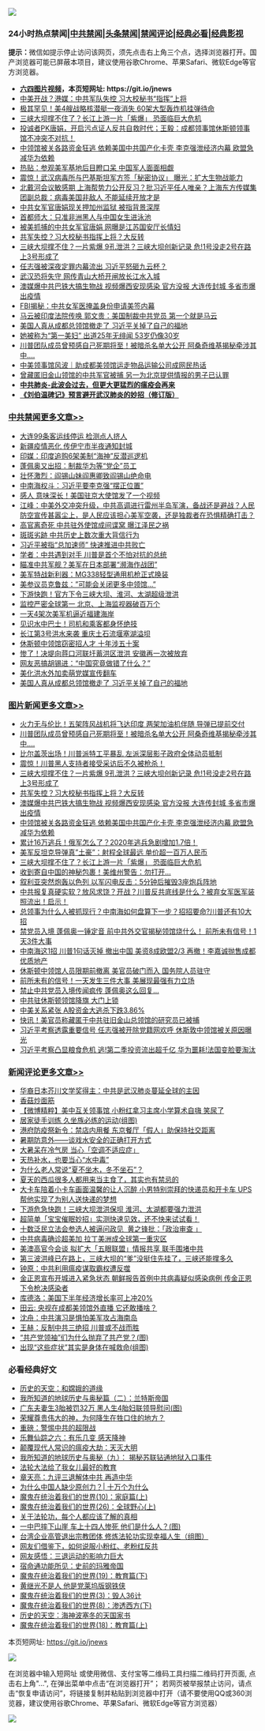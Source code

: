 ![](https://raw.githubusercontent.com/fqnews/bnews/master/64photo/fqnews-qr.jpg)

<div id="tt">
<h3>24小时热点禁闻|<a href="#%E4%B8%AD%E5%85%B1%E7%A6%81%E9%97%BB%E6%9B%B4%E5%A4%9A%E6%96%87%E7%AB%A0">中共禁闻</a>|<a href="#%E5%9B%BE%E7%89%87%E6%96%B0%E9%97%BB%E6%9B%B4%E5%A4%9A%E6%96%87%E7%AB%A0">头条禁闻</a>|<a href="#%E6%96%B0%E9%97%BB%E8%AF%84%E8%AE%BA%E6%9B%B4%E5%A4%9A%E6%96%87%E7%AB%A0">禁闻评论|<a href="#%E5%BF%85%E7%9C%8B%E7%BB%8F%E5%85%B8%E5%A5%BD%E6%96%87">经典必看|<a href="https://gitlab.com/zh99/dong/-/blob/master/README.md#%E7%9C%9F%E7%9B%B8%E8%A7%86%E9%A2%91">经典影视</a></h3>
<div><b>提示：</b>微信如提示停止访问该网页，须先点击右上角三个点，选择浏览器打开。国产浏览器可能已屏蔽本项目，建议使用谷歌Chrome、苹果Safari、微软Edge等官方浏览器。</div>
<ul>
<li><b><a href="http://d1.bdrive.tk/64.mp4" target="_blank">六四图片视频</a>，本页短网址: https://git.io/jnews</b></li>
<li><a href="/comments/20200726/1366436.md">中美开战？港媒：中共军队失控 习大校秘书“指挥”上将</a></li>
<li><a href="/cbnews/20200726/1366515.md">极其罕见！美4艘战略核潜艇一夜消失 60架大型轰炸机挂弹待命 </a></li>
<li><a href="/topimagenews/20200726/1366502.md">三峡大坝撑不住了？长江上游一片「紫爆」 恐面临巨大危机</a></li>
<li><a href="/bannedvideo/20200726/1366474.md">投诚者PK唐娟，开启污点证人反共自救时代；王毅：成都领事馆休斯顿领事馆不冲突不对抗！</a></li>
<li><a href="/topimagenews/20200726/1366505.md">中领馆被关各路资金狂逃 依赖美国中共国产化卡壳 李克强泄经济内幕 欧盟急减华为依赖</a></li>
<li><a href="/cnnews/20200726/1366593.md">热贴：参观美军基地后目瞪口呆 中国军人面面相觑</a></li>
<li><a href="/cbnews/20200726/1366519.md">震惊！武汉病毒所与巴基斯坦军方签「秘密协议」 曝光：扩大生物战能力</a></li>
<li><a href="/comments/20200727/1366719.md">北戴河会议敏感期 上海帮势力公开反习？批习近平任人唯亲？上海东方传媒集团副总裁：病毒美国非敌人 不能延续开放才是</a></li>
<li><a href="/cnnews/20200726/1366590.md">中共女军官唐娟现关押加州监狱 被指背景深厚</a></li>
<li><a href="/cbnews/20200727/1366723.md">首都师大：只准非洲黑人与中国女生进泳池</a></li>
<li><a href="/comments/20200727/1366743.md">被美抓捕的中共女军官唐娟 网曝是江苏国安厅长情妇</a></li>
<li><a href="/topimagenews/20200726/1366644.md">共军失控？习大校秘书指挥上将？大反转</a></li>
<li><a href="/topimagenews/20200726/1366657.md">三峡大坝撑不住？一片紫爆 9孔泄洪？三峡大坝创新记录 危!1号没走2号在路上3号形成了</a></li>
<li><a href="/comments/20200727/1366751.md">任志强被深夜定罪内幕流出 习近平怒砸九云杯？</a></li>
<li><a href="/cbnews/20200727/1366688.md">武汉恐将失守 网传青山大桥开闸放长江水入城</a></li>
<li><a href="/topimagenews/20200726/1366506.md">澳媒爆中共巴铁大搞生物战 视频爆西安现感染 官方没报 大连传封城 多省市爆出疫情</a></li>
<li><a href="/cbnews/20200727/1366671.md">FBI揭秘：中共女军医掩盖身份申请美签内幕</a></li>
<li><a href="/comments/20200727/1366717.md">马云被印度法院传唤 郭文贵：美国制裁中共党员 第一个就是马云</a></li>
<li><a href="/cbnews/20200727/1366739.md">美国人真从成都总领馆撤走了 习近平关掉了自己的福地</a></li>
<li><a href="/yule/20200727/1366675.md">她被称为“第一美妇” 出道25年无绯闻 53岁仍像30岁</a></li>
<li><a href="/topimagenews/20200727/1366805.md">川普团队成员曾预感自己死期将至！被暗杀名单大公开 阿桑奇维基揭秘牵涉其中….</a></li>
<li><a href="/baitai/20200726/1366467.md">中美领事馆风波｜助成都美领馆运走物品运输公司成网民热话</a></li>
<li><a href="/comments/20200726/1366435.md">曾藏匿旧金山领馆的中共军官被捕 另一为北京提供情报的男子已认罪</a></li>
<li><b><a href="/comments/20200211/1275071.md" target="_blank">中共肺炎-此波会过去，但更大更猛烈的瘟疫会再来</a></b></li>
<li><b><a href="/comments/20200207/1272816.md" target="_blank">《刘伯温碑记》预言避开武汉肺炎的妙招（修订版）</a></b></li>
</ul>
</div>

<div class="catlist">
<h3><a href="/cbnews/" target="_blank">中共禁闻</a><span><a href="/cbnews/" target="_blank" rel="nofollow">更多文章>></a></span></h3>
<ul>
<li><a href="/cbnews/20200727/1366930.md" target="_blank">大连99条客运线停运 检测点人挤人</a></li>
<li><a href="/cbnews/20200727/1366929.md" target="_blank">新疆疫情恶化 传伊宁市半夜通知封城</a></li>
<li><a href="/cbnews/20200727/1366916.md" target="_blank">印媒：印度追购6架美制“海神”反潜巡逻机</a></li>
<li><a href="/cbnews/20200727/1366915.md" target="_blank">蓬佩奥又出招：制裁华为等“党企”员工</a></li>
<li><a href="/cbnews/20200727/1366904.md" target="_blank">壮怀激烈：阎锡山妹阎惠卿致阎锡山绝命电</a></li>
<li><a href="/cbnews/20200727/1366894.md" target="_blank">中南海权斗：习近平要李克强“摆正位置”</a></li>
<li><a href="/cbnews/20200727/1366893.md" target="_blank">感人 意味深长！美国驻京大使馆发了一个视频</a></li>
<li><a href="/cbnews/20200727/1366888.md" target="_blank">江峰：中美外交冲突升级，中共高调进行雷州半岛军演，备战还是避战？人民防空宣传甚嚣尘上，是人民应该担心美军空袭，还是独裁者在恐惧精确打击？</a></li>
<li><a href="/cbnews/20200727/1366887.md" target="_blank">高官离奇死 中共驻外使馆成间谍窝 曝江泽民之祸</a></li>
<li><a href="/cbnews/20200727/1366886.md" target="_blank">斑斑劣跡 中共历史上数次重大背信行为</a></li>
<li><a href="/cbnews/20200727/1366878.md" target="_blank">习近平被指“总加速师” 快速推进中共败亡</a></li>
<li><a href="/cbnews/20200727/1366877.md" target="_blank">学者：中共遇到对手 川普是首个不怕对抗的总统</a></li>
<li><a href="/cbnews/20200727/1366876.md" target="_blank">瞄准中共军舰？美军在日本部署“濒海作战团”</a></li>
<li><a href="/cbnews/20200727/1366848.md" target="_blank">美军特战新利器：MG338轻型通用机枪正式换装</a></li>
<li><a href="/cbnews/20200727/1366847.md" target="_blank">美参议员克鲁兹：&#8221;可能会关闭更多中领馆&#8230;&#8221;</a></li>
<li><a href="/cbnews/20200727/1366842.md" target="_blank">下游快跑！官方下令三峡大坝、淮河、太湖超级泄洪</a></li>
<li><a href="/cbnews/20200727/1366841.md" target="_blank">监控严密全球第一 北京、上海监视器破百万个</a></li>
<li><a href="/cbnews/20200727/1366822.md" target="_blank">一天4架次美军机逼近福建海岸</a></li>
<li><a href="/cbnews/20200727/1366777.md" target="_blank">见识水中巴士！司机和乘客都身怀绝技</a></li>
<li><a href="/cbnews/20200727/1366776.md" target="_blank">长江第3号洪水来袭 重庆土石流堰塞湖溢坝</a></li>
<li><a href="/cbnews/20200727/1366762.md" target="_blank">休斯顿中领馆窃密招人才 十年涉五十案</a></li>
<li><a href="/cbnews/20200727/1366761.md" target="_blank">惨了！决堤向蒋口河联圩蓄洪区泄洪 安徽再一次被放弃</a></li>
<li><a href="/cbnews/20200727/1366754.md" target="_blank">网友恶搞胡锡进：“中国究竟做错了什么？”</a></li>
<li><a href="/cbnews/20200727/1366749.md" target="_blank">美化洪水外加卖萌党媒宣传翻车</a></li>
<li><a href="/cbnews/20200727/1366739.md" target="_blank">美国人真从成都总领馆撤走了 习近平关掉了自己的福地</a></li>

</ul>
</div>
<div class="catlist">
<h3><a href="/topimagenews/" target="_blank">图片新闻</a><span><a href="/topimagenews/" target="_blank" rel="nofollow">更多文章>></a></span></h3>
<ul>
<li><a href="/topimagenews/20200727/1366924.md" target="_blank">火力无与伦比！五架阵风战机将飞达印度 两架加油机伴随 导弹已提前交付</a></li>
<li><a href="/topimagenews/20200727/1366805.md" target="_blank">川普团队成员曾预感自己死期将至！被暗杀名单大公开 阿桑奇维基揭秘牵涉其中….</a></li>
<li><a href="/topimagenews/20200727/1366794.md" target="_blank">比尔盖茨出场！川普派特工平暴乱 左派深层影子政府全体动员抵制</a></li>
<li><a href="/topimagenews/20200727/1366775.md" target="_blank">震惊！川普黑人支持者接受采访后不久被枪杀！</a></li>
<li><a href="/topimagenews/20200726/1366657.md" target="_blank">三峡大坝撑不住？一片紫爆 9孔泄洪？三峡大坝创新记录 危!1号没走2号在路上3号形成了</a></li>
<li><a href="/topimagenews/20200726/1366644.md" target="_blank">共军失控？习大校秘书指挥上将？大反转</a></li>
<li><a href="/topimagenews/20200726/1366506.md" target="_blank">澳媒爆中共巴铁大搞生物战 视频爆西安现感染 官方没报 大连传封城 多省市爆出疫情</a></li>
<li><a href="/topimagenews/20200726/1366505.md" target="_blank">中领馆被关各路资金狂逃 依赖美国中共国产化卡壳 李克强泄经济内幕 欧盟急减华为依赖</a></li>
<li><a href="/topimagenews/20200726/1366504.md" target="_blank">累计16万逃兵！俄军怎么了？2020年逃兵急剧增加1.7倍！</a></li>
<li><a href="/topimagenews/20200726/1366503.md" target="_blank">美军反坦克导弹真&#8221;土豪&#8221;：射程全球最远 单价超一百万人民币</a></li>
<li><a href="/topimagenews/20200726/1366502.md" target="_blank">三峡大坝撑不住了？长江上游一片「紫爆」 恐面临巨大危机</a></li>
<li><a href="/topimagenews/20200726/1366501.md" target="_blank">收到寄自中国的神秘包裹！美维州警告：勿打开&#8230;</a></li>
<li><a href="/topimagenews/20200726/1366500.md" target="_blank">叙利亚突然炮轰以色列 以军闪电反击：5分钟后摧毁3座炮兵阵地</a></li>
<li><a href="/topimagenews/20200725/1366320.md" target="_blank">中共报复真硬实软？放风求饶？开战？川普反共底线是什么？被弃女军医军装照流出！启示！</a></li>
<li><a href="/topimagenews/20200725/1366305.md" target="_blank">总领事为​​​什么人被抓现行？中南海如何盘算下一步？招招要命?川普还有10大招</a></li>
<li><a href="/topimagenews/20200725/1366252.md" target="_blank">禁党员入境 蓬佩奥一锤定音 前中共外交官揭秘领馆烧什么！ 前所未有信号！1天3件大事</a></li>
<li><a href="/topimagenews/20200725/1366241.md" target="_blank">中南海这1招 川普1句话灭掉 撤出中国 美资8成欧盟2/3 再撤！李嘉诚抛售成都优质地产</a></li>
<li><a href="/topimagenews/20200725/1366080.md" target="_blank">休斯顿中领馆人员限期前撤离 美官员破门而入 国务院人员驻守</a></li>
<li><a href="/topimagenews/20200725/1366045.md" target="_blank">前所未有的信号！一天发生三件大事 美展现最强有力立场</a></li>
<li><a href="/topimagenews/20200725/1366028.md" target="_blank">禁止中共党员入境传闻疯传 蓬佩奥这么回复&#8230;</a></li>
<li><a href="/topimagenews/20200725/1365910.md" target="_blank">中共驻休斯顿领馆降旗 大门上锁</a></li>
<li><a href="/topimagenews/20200725/1365903.md" target="_blank">中美关系紧张 A股资金大逃杀下跌3.86%</a></li>
<li><a href="/topimagenews/20200725/1365879.md" target="_blank">快讯！美官员称藏匿于中共驻旧金山总领馆的研究员已被捕</a></li>
<li><a href="/topimagenews/20200724/1365853.md" target="_blank">习近平考察透露重要信号 任志强被开除党籍网欢呼 休斯敦中领馆被关原因曝光</a></li>
<li><a href="/topimagenews/20200724/1365801.md" target="_blank">习近平考察凸显粮食危机 逃!第二季投资流出超千亿 华为噩耗!法国变脸要淘汰</a></li>

</ul>
</div>
<div class="catlist">
<h3><a href="/comments/" target="_blank">新闻评论</a><span><a href="/comments/" target="_blank" rel="nofollow">更多文章>></a></span></h3>
<ul>
<li><a href="/comments/20200727/1366943.md" target="_blank">华裔日本芥川文学奖得主：中共是武汉肺炎蔓延全球的主因</a></li>
<li><a href="/comments/20200727/1366942.md" target="_blank">香菇炒面筋</a></li>
<li><a href="/comments/20200727/1366935.md" target="_blank">【微博精粹】美中互关领事馆 小粉红拿习主席小学算术自嗨 笑尿了</a></li>
<li><a href="/comments/20200727/1366923.md" target="_blank">居家徒手训练 久坐族必练的运动(组图)</a></li>
<li><a href="/comments/20200727/1366922.md" target="_blank">港府防疫祭新令：禁店内用餐  东京餐厅「假人」助保持社交距离</a></li>
<li><a href="/comments/20200727/1366921.md" target="_blank">暑期防意外——谈戏水安全的正确打开方式</a></li>
<li><a href="/comments/20200727/1366920.md" target="_blank">大暑呆在冷气房  当心「空调不适应症」</a></li>
<li><a href="/comments/20200727/1366919.md" target="_blank">天热补水，也要当心“水中毒”</a></li>
<li><a href="/comments/20200727/1366918.md" target="_blank">为什么老人常说“夏不坐木，冬不坐石”？</a></li>
<li><a href="/comments/20200727/1366917.md" target="_blank">夏天的西瓜很多人都用来当主食了，其实也有禁忌的</a></li>
<li><a href="/comments/20200727/1366901.md" target="_blank">大卡车陪着小卡车画面温馨的让人沉醉  小男特别崇拜的快递员和开卡车 UPS帮他实现了为别人送快递的梦想</a></li>
<li><a href="/comments/20200727/1366896.md" target="_blank">下游危急快跑！三峡大坝泄洪保坝 淮河、太湖都要强力泄洪</a></li>
<li><a href="/comments/20200727/1366895.md" target="_blank">超简单「宝宝催眠妙招」实测快速见效，还不快来试试看！</a></li>
<li><a href="/comments/20200727/1366890.md" target="_blank">十数泛民立法会参选人被逼问政见  黄之锋批：「政治审查 」</a></li>
<li><a href="/comments/20200727/1366889.md" target="_blank">中共病毒确诊超美加 拉丁美洲成全球第一重灾区</a></li>
<li><a href="/comments/20200727/1366875.md" target="_blank">美澳高官今会谈 拟扩大「五眼联盟」情报共享 联手围堵中共</a></li>
<li><a href="/comments/20200727/1366858.md" target="_blank">第三波洪峰已在路上，三峡大坝的“爹”没挺住先挂了，三峡还能撑多久</a></li>
<li><a href="/comments/20200727/1366837.md" target="_blank">钟原：中共利用瘟疫谋取霸权遭反噬</a></li>
<li><a href="/comments/20200727/1366836.md" target="_blank">金正恩宣布开城进入紧急状态 朝鲜报告首例中共病毒疑似感染病例 传金正恩下令枪决感染者</a></li>
<li><a href="/comments/20200727/1366826.md" target="_blank">库德洛：美国下半年经济增长率可上冲20%</a></li>
<li><a href="/comments/20200727/1366825.md" target="_blank">田云: 央视在成都美领馆外直播 它还敢播啥？</a></li>
<li><a href="/comments/20200727/1366824.md" target="_blank">沈舟：中共演习是惧怕美军攻占海南岛</a></li>
<li><a href="/comments/20200727/1366823.md" target="_blank">王赫：反制中共三绝招 川普或不战而胜</a></li>
<li><a href="/comments/20200727/1366821.md" target="_blank">“共产党领袖”们为什么抛弃了共产党？(图)</a></li>
<li><a href="/comments/20200727/1366820.md" target="_blank">出现“这些症状”其实是身体在喊救命(组图)</a></li>

</ul>
</div>

<div class="catlist">
<h3>必看经典好文</h3>
<ul>
<li><a href="/cbnews/20190219/1083302.md" target="_blank">历史的天空：和嫦娥的道缘</a></li>
<li><a href="/tculture/xiulian/20170614/774347.md" target="_blank">我所知道的地球历史与奥秘篇（二）：兰特斯帝国</a></li>
<li><a href="/cbnews/20200611/1343037.md" target="_blank">广东夫妻生3胎被罚32万 黑人生4胎妇联领导慰问(图)</a></li>
<li><a href="/comments/20200618/1346830.md" target="_blank">荣耀尊贵伟大的神，为何降生在牲口住的地方？</a></li>
<li><a href="/comments/20200717/1362287.md" target="_blank">重磅：警惕中共的超限战</a></li>
<li><a href="/tculture/20190101/792146.md" target="_blank">乐舞仙踪之六：有乐几变 感天降神</a></li>
<li><a href="/comments/20200619/783185.md" target="_blank">颠覆现代人常识的瘟疫大劫：天灭大明</a></li>
<li><a href="/topimagenews/20180325/919134.md" target="_blank">我所知道的地球历史与奥秘（九）： 揭秘苏联钻通地狱入口事件</a></li>
<li><a href="/cbnews/20200516/1329218.md" target="_blank">法轮大法给了我女儿最好的教育</a></li>
<li><a href="/comments/20131119/1029445.md" target="_blank">章天亮：九评三退解体中共 再造中华</a></li>
<li><a href="/ssgc/20200715/1360940.md" target="_blank">为什么中国人缺少原创力？| 十万个为什么</a></li>
<li><a href="/topimagenews/20180529/950153.md" target="_blank">魔鬼在统治着我们的世界(10)：家庭篇(上)</a></li>
<li><a href="/comments/20181210/1044798.md" target="_blank">魔鬼在统治着我们的世界(26)：全球野心(上)</a></li>
<li><a href="/topimagenews/20161125/619230.md" target="_blank">关于法轮功，每个人都应该了解的真相</a></li>
<li><a href="/cbnews/20200611/1343057.md" target="_blank">一中巴摔下山崖 车上十四人惨死 他们是什么人？(图)</a></li>
<li><a href="/comments/20200528/1335859.md" target="_blank">台湾企业高管退出宗教团体 修炼法轮功实现幸福人生（组图）</a></li>
<li><a href="/comments/20200712/1359630.md" target="_blank">网友们借鉴下，如何说服小粉红、老粉红反共</a></li>
<li><a href="/cbnews/20200126/1265515.md" target="_blank">网友感悟：三退运动的影响力巨大</a></li>
<li><a href="/cbnews/20180711/970353.md" target="_blank">宿命通功能所见：史前的玛雅帝国</a></li>
<li><a href="/comments/20180716/972458.md" target="_blank">魔鬼在统治着我们的世界(19)：教育篇(下)</a></li>
<li><a href="/lifebaike/20190522/1131765.md" target="_blank">黄继光不是人 他是党莱坞版钢铁侠</a></li>
<li><a href="/topimagenews/20180521/945342.md" target="_blank">魔鬼在统治着我们的世界(3)：毁人36计</a></li>
<li><a href="/topimagenews/20180527/948714.md" target="_blank">魔鬼在统治着我们的世界(8)：渗透西方(下)</a></li>
<li><a href="/tculture/xiulian/20170318/732480.md" target="_blank">历史的天空：海神波塞冬的天国家书</a></li>
<li><a href="/topimagenews/20180701/965109.md" target="_blank">魔鬼在统治着我们的世界(18)：教育篇(上)</a></li>

</ul>
</div>

本页短网址: https://git.io/jnews

![](https://raw.githubusercontent.com/fqnews/bnews/master/64photo/fqnews-qr.jpg)

在浏览器中输入短网址 或使用微信、支付宝等二维码工具扫描二维码打开页面, 点击右上角"...", 在弹出菜单中点击“在浏览器打开”； 若网页被举报禁止访问，请点击“恢复申请访问”，将链接复制并粘贴到浏览器中打开（请不要使用QQ或360浏览器，建议使用谷歌Chrome、苹果Safari、微软Edge等官方浏览器）

![](https://raw.githubusercontent.com/fqnews/bnews/master/64photo/wx.jpg)
